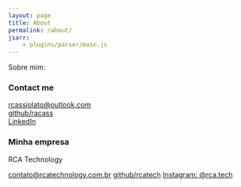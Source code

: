 ```yaml
---
layout: page
title: About
permalink: /about/
jsarr:
    - plugins/parser/main.js
---
```


Sobre mim:

### Contact me

[rcassiolato@outlook.com](mailto:rcassiolato@outlook.com)  
[github/racass](https://www.github.com/racass)  
[LinkedIn](https://www.linkedin.com/in/rafael-c-4a216aa9/)  

### Minha empresa

RCA Technology  

[contato@rcatechnology.com.br](mailto:contato@rcatechnology.com.br)
[github/rcatech](https://github.com/rcatech)
[Instagram: @rca.tech](https://www.instagram.com/rca.tech/)